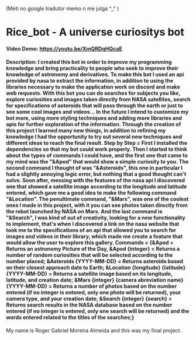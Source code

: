 (Meti no google tradutor memo n me julga ^_^ )

# Rice_bot - A universe curiositys bot
#### Video Demo:  <https://youtu.be/XmQRDqHQcaE>
#### Description: I created this bot in order to improve my programming knowledge and bring practicality to people who seek to improve their knowledge of astronomy and derivatives. To make this bot I used an api provided by nasa to extract the information, in addition to using the libraries necessary to make the application work on discord and make web requests. With this bot you can do searches for subjects you like, explore curiosities and images taken directly from NASA satellites, search for specifications of asteroids that will pass through the earth or just to see some cool images and videos... In the future I intend to customize my bot more, using more styling techniques and adding more libraries and apis for further exploration of the information. Through the creation of this project I learned many new things, in addition to refining my knowledge I had the opportunity to try out several new techniques and different ideas to reach the final result. Step by Step = First I installed the dependencies so that my bot could work properly. Then I started to think about the types of commands I could have, and the first one that came to my mind was the "&Apod" that would show a simple curiosity to you. The second command I thought of was "&Asteroids", this one in particular I had a slightly annoying logic error, but nothing that a good thought can't solve. Soon after, messing with the features of the nasa api I discovered one that showed a satellite image according to the longitude and latitude entered, which gave me a good idea to make the following command "&Location". The penultimate command, "&Mars", was one of the coolest ones I made in this project, with it you can see photos taken directly from the robot launched by NASA on Mars. And the last command is "&Search", I was kind of out of creativity, looking for a new functionality to implement, that's when I discovered a link on the nasa website that took me to the specifications of an api that allowed you to search for images and videos in their library, which made me create a feature that would allow the user to explore this gallery. Commands = {&Apod = Returns an astronomy Picture of the Day, &Apod {integer} = Returns a number of random curiosities that will be selected according to the number placed; &Asteroids {YYYY-MM-DD} = Returns asteroids based on their closest approach date to Earth; &Location {longitude} {latitude} {YYYY-MM-DD} = Returns a satellite image based on its longitude, latitude, and creation date; &Mars {integer} {camera abreviation name} {YYYY-MM-DD} = Returns a number of photos based on the number entered (if no integer is entered, only one photo will be returned), your camera type, and your creation date; &Search {integer} {search} = Returns search results in the NASA database based on the number entered (if no integer is entered, only one search will be returned) and the words entered related to the titles of the searches;}

My name is Roger Gabriel Moreira Almeida and this was my final project.
